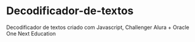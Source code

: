 # Decodificador-de-textos
Decodificador de textos criado com Javascript, Challenger Alura + Oracle One Next Education
